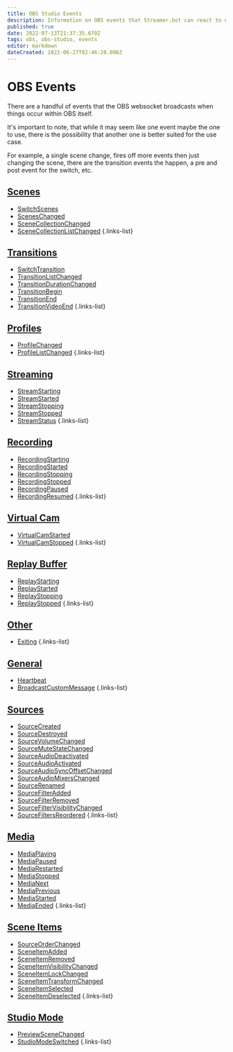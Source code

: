 ```yaml
---
title: OBS Studio Events
description: Information on OBS events that Streamer.bot can react to using actions.
published: true
date: 2022-07-13T21:37:35.670Z
tags: obs, obs-studio, events
editor: markdown
dateCreated: 2022-06-27T02:46:20.098Z
---
```


# OBS Events

There are a handful of events that the OBS websocket broadcasts when things occur within OBS itself.

It's important to note, that while it may seem like one event maybe the one to use, there is the possibility that another one is better suited for the use case.

For example, a single scene change, fires off more events then just changing the scene, there are the transition events the happen, a pre and post event for the switch, etc.

## [Scenes](/en/Broadcasters/OBS/Events/Scenes)
* [SwitchScenes](/en/Broadcasters/OBS/Events/Scenes/SwitchScenes)
* [ScenesChanged](/en/Broadcasters/OBS/Events/Scenes/ScenesChanged)
* [SceneCollectionChanged](/en/Broadcasters/OBS/Events/Scenes/SceneCollectionChanged)
* [SceneCollectionListChanged](/en/Broadcasters/OBS/Events/Scenes/SceneCollectionListChanged)
{.links-list}
## [Transitions](/en/Broadcasters/OBS/Events/Transitions)
* [SwitchTransition](/en/Broadcasters/OBS/Events/Transitions/SwitchTransition)
* [TransitionListChanged](/en/Broadcasters/OBS/Events/Transitions/TransitionListChanged)
* [TransitionDurationChanged](/en/Broadcasters/OBS/Events/Transitions/TransitionDurationChanged)
* [TransitionBegin](/en/Broadcasters/OBS/Events/Transitions/TransitionBegin)
* [TransitionEnd](/en/Broadcasters/OBS/Events/Transitions/TransitionEnd)
* [TransitionVideoEnd](/en/Broadcasters/OBS/Events/Transitions/TransitionVideoEnd)
{.links-list}
## [Profiles](/en/Broadcasters/OBS/Events/Profiles)
* [ProfileChanged](/en/Broadcasters/OBS/Events/Profiles/ProfileChanged)
* [ProfileListChanged](/en/Broadcasters/OBS/Events/Profiles/ProfileListChanged)
{.links-list}
## [Streaming](/en/Broadcasters/OBS/Events/Streaming)
* [StreamStarting](/en/Broadcasters/OBS/Events/Streaming/StreamStarting)
* [StreamStarted](/en/Broadcasters/OBS/Events/Streaming/StreamStarted)
* [StreamStopping](/en/Broadcasters/OBS/Events/Streaming/StreamStopping)
* [StreamStopped](/en/Broadcasters/OBS/Events/Streaming/StreamStopped)
* [StreamStatus](/en/Broadcasters/OBS/Events/Streaming/StreamStatus)
{.links-list}
## [Recording](/en/Broadcasters/OBS/Events/Recording)
* [RecordingStarting](/en/Broadcasters/OBS/Events/Recording/RecordingStarting)
* [RecordingStarted](/en/Broadcasters/OBS/Events/Recording/RecordingStarted)
* [RecordingStopping](/en/Broadcasters/OBS/Events/Recording/RecordingStopping)
* [RecordingStopped](/en/Broadcasters/OBS/Events/Recording/RecordingStopped)
* [RecordingPaused](/en/Broadcasters/OBS/Events/Recording/RecordingPaused)
* [RecordingResumed](/en/Broadcasters/OBS/Events/Recording/RecordingResumed)
{.links-list}
## [Virtual Cam](/en/Broadcasters/OBS/Events/Virtual-Cam)
* [VirtualCamStarted](/en/Broadcasters/OBS/Events/Virtual-Cam/VirtualCamStarted)
* [VirtualCamStopped](/en/Broadcasters/OBS/Events/Virtual-Cam/VirtualCamStopped)
{.links-list}
## [Replay Buffer](/en/Broadcasters/OBS/Events/Replay-Buffer)
* [ReplayStarting](/en/Broadcasters/OBS/Events/Replay-Buffer/ReplayStarting)
* [ReplayStarted](/en/Broadcasters/OBS/Events/Replay-Buffer/ReplayStarted)
* [ReplayStopping](/en/Broadcasters/OBS/Events/Replay-Buffer/ReplayStopping)
* [ReplayStopped](/en/Broadcasters/OBS/Events/Replay-Buffer/ReplayStopped)
{.links-list}
## [Other](/en/Broadcasters/OBS/Events/Other)
* [Exiting](/en/Broadcasters/OBS/Events/Other/Exiting)
{.links-list}
## [General](/en/Broadcasters/OBS/Events/General)
* [Heartbeat](/en/Broadcasters/OBS/Events/General/Heartbeat)
* [BroadcastCustomMessage](/en/Broadcasters/OBS/Events/General/BroadcastCustomMessage)
{.links-list}
## [Sources](/en/Broadcasters/OBS/Events/Sources)
* [SourceCreated](/en/Broadcasters/OBS/Events/Sources/SourceCreated)
* [SourceDestroyed](/en/Broadcasters/OBS/Events/Sources/SourceDestroyed)
* [SourceVolumeChanged](/en/Broadcasters/OBS/Events/Sources/SourceVolumeChanged)
* [SourceMuteStateChanged](/en/Broadcasters/OBS/Events/Sources/SourceMuteStateChanged)
* [SourceAudioDeactivated](/en/Broadcasters/OBS/Events/Sources/SourceAudioDeactivated)
* [SourceAudioActivated](/en/Broadcasters/OBS/Events/Sources/SourceAudioActivated)
* [SourceAudioSyncOffsetChanged](/en/Broadcasters/OBS/Events/Sources/SourceAudioSyncOffsetChanged)
* [SourceAudioMixersChanged](/en/Broadcasters/OBS/Events/Sources/SourceAudioMixersChanged)
* [SourceRenamed](/en/Broadcasters/OBS/Events/Sources/SourceRenamed)
* [SourceFilterAdded](/en/Broadcasters/OBS/Events/Sources/SourceFilterAdded)
* [SourceFilterRemoved](/en/Broadcasters/OBS/Events/Sources/SourceFilterRemoved)
* [SourceFilterVisibilityChanged](/en/Broadcasters/OBS/Events/Sources/SourceFilterVisibilityChanged)
* [SourceFiltersReordered](/en/Broadcasters/OBS/Events/Sources/SourceFiltersReordered)
{.links-list}
## [Media](/en/Broadcasters/OBS/Events/Media)
* [MediaPlaying](/en/Broadcasters/OBS/Events/Media/MediaPlaying)
* [MediaPaused](/en/Broadcasters/OBS/Events/Media/MediaPaused)
* [MediaRestarted](/en/Broadcasters/OBS/Events/Media/MediaRestarted)
* [MediaStopped](/en/Broadcasters/OBS/Events/Media/MediaStopped)
* [MediaNext](/en/Broadcasters/OBS/Events/Media/MediaNext)
* [MediaPrevious](/en/Broadcasters/OBS/Events/Media/MediaPrevious)
* [MediaStarted](/en/Broadcasters/OBS/Events/Media/MediaStarted)
* [MediaEnded](/en/Broadcasters/OBS/Events/Media/MediaEnded)
{.links-list}
## [Scene Items](/en/Broadcasters/OBS/Events/Scene-Items)
* [SourceOrderChanged](/en/Broadcasters/OBS/Events/Scene-Items/SourceOrderChanged)
* [SceneItemAdded](/en/Broadcasters/OBS/Events/Scene-Items/SceneItemAdded)
* [SceneItemRemoved](/en/Broadcasters/OBS/Events/Scene-Items/SceneItemRemoved)
* [SceneItemVisibilityChanged](/en/Broadcasters/OBS/Events/Scene-Items/SceneItemVisibilityChanged)
* [SceneItemLockChanged](/en/Broadcasters/OBS/Events/Scene-Items/SceneItemLockChanged)
* [SceneItemTransformChanged](/en/Broadcasters/OBS/Events/Scene-Items/SceneItemTransformChanged)
* [SceneItemSelected](/en/Broadcasters/OBS/Events/Scene-Items/SceneItemSelected)
* [SceneItemDeselected](/en/Broadcasters/OBS/Events/Scene-Items/SceneItemDeselected)
{.links-list}
## [Studio Mode](/en/Broadcasters/OBS/Events/Studio-Mode)
* [PreviewSceneChanged](/en/Broadcasters/OBS/Events/Studio-Mode/PreviewSceneChanged)
* [StudioModeSwitched](/en/Broadcasters/OBS/Events/Studio-Mode/StudioModeSwitched)
{.links-list}
